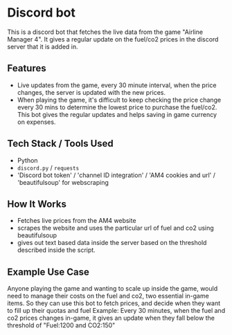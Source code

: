 # Discord bot 
This is a discord bot that fetches the live data from the game "Airline Manager 4".
It gives a regular update on the fuel/co2 prices in the discord server that it is added in.

## Features
- Live updates from the game, every 30 minute interval, when the price changes, the server is updated with the new prices. 
- When playing the game, it's difficult to keep checking the price change every 30 mins to determine the lowest price to purchase the fuel/co2.
  This bot gives the regular updates and helps saving in game currency on expenses.

## Tech Stack / Tools Used
- Python
- `discord.py` / `requests` 
- 'Discord bot token' / 'channel ID integration' / 'AM4 cookies and url' / 'beautifulsoup' for webscraping

## How It Works
- Fetches live prices from the AM4 website
- scrapes the website and uses the particular url of fuel and co2 using beautifulsoup
- gives out text based data inside the server based on the threshold described inside the script. 

## Example Use Case
Anyone playing the game and wanting to scale up inside the game, would need to manage their costs on the fuel and co2, two essential in-game items.
So they can use this bot to fetch prices, and decide when they want to fill up their quotas and fuel
Example: Every 30 minutes, when the fuel and co2 prices changes in-game, it gives an update when they fall below the threshold of "Fuel:1200 and CO2:150"
